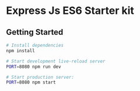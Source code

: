 Express Js ES6 Starter kit
==================================

Getting Started
---------------

```sh
# Install dependencies
npm install

# Start development live-reload server
PORT=8080 npm run dev

# Start production server:
PORT=8080 npm start
```
